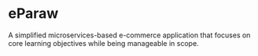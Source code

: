 # eParaw
A simplified microservices-based e-commerce application that focuses on core learning objectives while being manageable in scope. 
